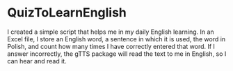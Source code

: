 # QuizToLearnEnglish
I created a simple script that helps me in my daily English learning. In an Excel file, I store an English word, a sentence in which it is used, the word in Polish, and count how many times I have correctly entered that word. If I answer incorrectly, the gTTS package will read the text to me in English, so I can hear and read it.
